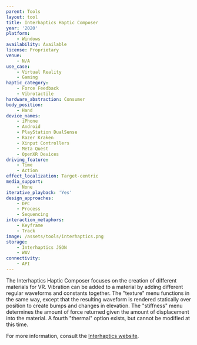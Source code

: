 ```yaml
---
parent: Tools
layout: tool
title: Interhaptics Haptic Composer
year: '2020'
platform:
    - Windows
availability: Available
license: Proprietary
venue:
    - N/A
use_case:
    - Virtual Reality
    - Gaming
haptic_category:
    - Force Feedback
    - Vibrotactile
hardware_abstraction: Consumer
body_position:
    - Hand
device_names:
    - iPhone
    - Android
    - PlayStation DualSense
    - Razer Kraken
    - Xinput Controllers
    - Meta Quest
    - OpenXR Devices
driving_feature:
    - Time
    - Action
effect_localization: Target-centric
media_support:
    - None
iterative_playback: 'Yes'
design_approaches:
    - DPC
    - Process
    - Sequencing
interaction_metaphors:
    - Keyframe
    - Track
image: /assets/tools/interhaptics.png
storage:
    - Interhaptics JSON
    - WAV
connectivity:
    - API
---
```

The Interhaptics Haptic Composer focuses on the creation of different materials for VR.
Vibration can be added to a material by adding different regular waveforms and constants together.
The "texture" menu functions in the same way, except that the resulting waveform is rendered statically over position to create bumps and changes in elevation.
The "stiffness" menu determines the amount of force returned given the amount of displacement into the material.
A fourth "thermal" option exists, but cannot be modified at this time.

For more information, consult the [Interhaptics website](https://www.interhaptics.com/).
